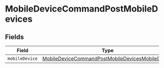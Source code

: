 # MobileDeviceCommandPostMobileDevices


## Fields

| Field                                                                                                                       | Type                                                                                                                        | Required                                                                                                                    | Description                                                                                                                 |
| --------------------------------------------------------------------------------------------------------------------------- | --------------------------------------------------------------------------------------------------------------------------- | --------------------------------------------------------------------------------------------------------------------------- | --------------------------------------------------------------------------------------------------------------------------- |
| `mobileDevice`                                                                                                              | [MobileDeviceCommandPostMobileDevicesMobileDevice](../../models/shared/mobiledevicecommandpostmobiledevicesmobiledevice.md) | :heavy_minus_sign:                                                                                                          | N/A                                                                                                                         |